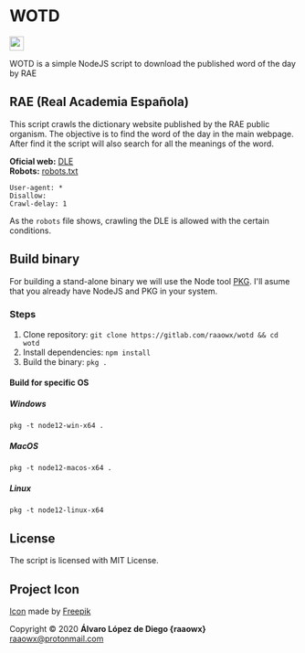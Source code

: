 # WOTD

<img
src="./wotd.png" width="25">

WOTD is a simple NodeJS script to download the published word of the day by RAE

## RAE (Real Academia Española)

This script crawls the dictionary website published by the RAE public organism. The objective is to find the word of the day in the main webpage. After find it the script will also search for all the meanings of the word.

**Oficial web:** [DLE](https://dle.rae.es)  
**Robots:** [robots.txt](https://dle.rae.es/robots.txt)  

```plaintext
User-agent: *
Disallow:
Crawl-delay: 1
```

As the `robots` file shows, crawling the DLE is allowed with the certain conditions.

## Build binary

For building a stand-alone binary we will use the Node tool [PKG](https://github.com/zeit/pkg). I'll asume that you already have NodeJS and PKG in your system.

### Steps

1. Clone repository: `git clone https://gitlab.com/raaowx/wotd && cd wotd`
2. Install dependencies: `npm install`
3. Build the binary: `pkg .`

#### Build for specific OS

##### Windows

`pkg -t node12-win-x64 .`

##### MacOS

`pkg -t node12-macos-x64 .`

##### Linux

`pkg -t node12-linux-x64`

## License

The script is licensed with MIT License.

## Project Icon

[Icon](https://www.flaticon.com/free-icon/profanity_1686501) made by [Freepik](https://www.flaticon.com/authors/freepik)

Copyright © 2020 **Álvaro López de Diego {raaowx}** <raaowx@protonmail.com>
